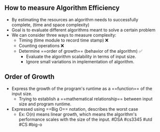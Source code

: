 ## How to measure Algorithm Efficiency
- By estimating the resources an algorithm needs to successfully complete, (time and space complexity)
- Goal is to evaluate different algorithms meant to solve a certain problem
- We can consider three ways to measure complexity:
	- Timing (time module to record time stamp) ❌
	- Counting operations ❌
	- Determine ==order of growth== (behavior of the algorithm) ✅
		- Evaluate the algorithm scalability in terms of input size.
		- Ignore small variations in implementation of algorithm.
## Order of Growth
- Express the growth of the program's runtime as a ==function== of the input size.
	- Trying to establish a ==mathematical relationship== between input size and program runtime.
- Expressed using ==Big O== notation, describes the worst case
	- Ex: O(n) means linear growth, which means the algorithm's performance scales with the size of the input.
#DSA #cs3345 #utd #CS #big-o 